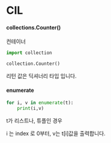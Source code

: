 # CIL

#### collections.Counter()

컨테이너

```python
import collection

collection.Counter()
```

리턴 값은 딕셔너리 타입 입니다.

#### enumerate

```python
for i, v in enumerate(t):
    print(i,v)
```

t가 리스트나, 튜플인 경우

i 는 index 로 0부터, v는 t[i]값을 출력합니다.


